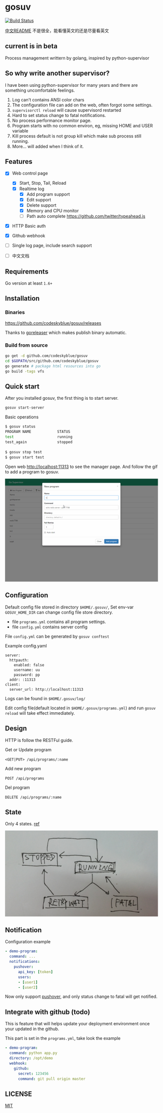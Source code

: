 # gosuv
[![Build Status](https://travis-ci.org/codeskyblue/gosuv.svg)](https://travis-ci.org/codeskyblue/gosuv)

[中文README](README_ZH.md) 不是很全，能看懂英文的还是尽量看英文

## current is in beta
Process management writtern by golang, inspired by python-supervisor

## So why write another supervisor?
I have been using python-supervisor for many years and there are something uncomfortable feelings.

1. Log can't contains ANSI color chars
1. The configuration file can add on the web, often forgot some settings.
1. `supervisorctl reload` will cause supervisord restarted
1. Hard to set status change to fatal notifications.
1. No process performance monitor page.
1. Program starts with no common environ, eg, missing HOME and USER variable
1. Kill process default is not group kill which make sub process still running.
1. More... will added when I think of it.

## Features

* [x] Web control page
	
  * [x] Start, Stop, Tail, Reload
  * [x] Realtime log
	* [x] Add program support
	* [x] Edit support
	* [x] Delete support
	* [x] Memory and CPU monitor
	* [ ] Path auto complete <https://github.com/twitter/typeahead.js>

* [x] HTTP Basic auth
* [x] Github webhook
* [ ] Single log page, include search support
* [ ] 中文文档

## Requirements
Go version at least `1.6+`

## Installation
### Binaries
<https://github.com/codeskyblue/gosuv/releases>

Thanks to [goreleaser](https://github.com/goreleaser/goreleaser) which makes publish binary automatic.

### Build from source
```sh
go get -d github.com/codeskyblue/gosuv
cd $GOPATH/src/github.com/codeskyblue/gosuv
go generate # package html resources into go
go build -tags vfs
```

## Quick start
After you installed gosuv, the first thing is to start server.

```sh
gosuv start-server
```

Basic operations

```sh
$ gosuv status
PROGRAM NAME            STATUS
test                    running
test_again              stopped

$ gosuv stop test
$ gosuv start test
```

Open web <http://localhost:11313> to see the manager page. And follow the gif to add a program to gosuv.


![gosuv web](docs/gosuv.gif)

## Configuration
Default config file stored in directory `$HOME/.gosuv/`, Set env-var `GOSUV_HOME_DIR` can change config file store directory.

- file `programs.yml` contains all program settings.
- file `config.yml` contains server config

File `config.yml` can be generated by `gosuv conftest`

Example config.yaml

```
server:
  httpauth:
    enabled: false
    username: uu
    password: pp
  addr: :11313
client:
  server_url: http://localhost:11313
```

Logs can be found in `$HOME/.gosuv/log/`

Edit config file(default located in `$HOME/.gosuv/programs.yml`) and run `gosuv reload` will take effect immediately.

## Design
HTTP is follow the RESTFul guide.

Get or Update program

`<GET|PUT> /api/programs/:name`

Add new program

`POST /api/programs`

Del program

`DELETE /api/programs/:name`

## State
Only 4 states. [ref](http://supervisord.org/subprocess.html#process-states)

![states](docs/states.png)

## Notification
Configuration example

```yaml
- demo-program:
  command: ...
  notifications:
    pushover:
      api_key: [token]
      users:
      - [user1]
      - [user2]
```

Now only support [pushover](https://pushover.net/api), and only status change to fatal will get notified.

## Integrate with github (todo)
This is feature that will helps update your deployment environment once your updated in the github.

This part is set in the `programs.yml`, take look the example

```yml
- demo-program:
  command: python app.py
  directory: /opt/demo
  webhook:
    github:
      secret: 123456
      command: git pull origin master
```

## LICENSE
[MIT](LICENSE)
